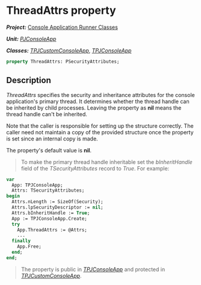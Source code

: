 # ThreadAttrs property

***Project:*** [Console Application Runner Classes](../API.md)

***Unit:*** [_PJConsoleApp_](./PJConsoleApp.md)

***Classes:*** [_TPJCustomConsoleApp_](./TPJCustomConsoleApp.md), [_TPJConsoleApp_](./TPJConsoleApp.md)

```pascal
property ThreadAttrs: PSecurityAttributes;
```

## Description

_ThreadAttrs_ specifies the security and inheritance attributes for the console application's primary thread. It determines whether the thread handle can be inherited by child processes. Leaving the property as **nil** means the thread handle can't be inherited.

Note that the caller is responsible for setting up the structure correctly. The caller need not maintain a copy of the provided structure once the property is set since an internal copy is made.

The property's default value is **nil**.

> To make the primary thread handle inheritable set the _bInheritHandle_ field of the _TSecurityAttributes_ record to _True_. For example:

```pascal
var
  App: TPJConsoleApp;
  Attrs: TSecurityAttributes;
begin
  Attrs.nLength := SizeOf(Security);
  Attrs.lpSecurityDescriptor := nil;
  Attrs.bInheritHandle := True;
  App := TPJConsoleApp.Create;
  try
    App.ThreadAttrs := @Attrs;
    ...
  finally
    App.Free;
  end;
end;
```

> The property is public in [_TPJConsoleApp_](./TPJConsoleApp.md) and protected in [_TPJCustomConsoleApp_](./TPJCustomConsoleApp.md).
